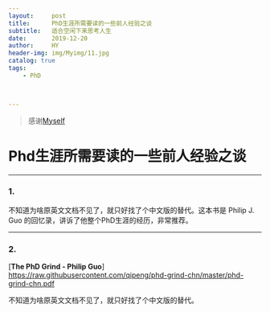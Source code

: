 ```yaml
---
layout:     post
title:      PhD生涯所需要读的一些前人经验之谈
subtitle:   适合空闲下来思考人生
date:       2019-12-20
author:     HY
header-img: img/Myimg/11.jpg
catalog: true
tags:
    - PhD



---
```


> 感谢[Myself](https://difftime.github.io/)



# Phd生涯所需要读的一些前人经验之谈

------

### 1. 

[The PhD Grind - Philip Guo]: https://raw.githubusercontent.com/qipeng/phd-grind-chn/master/phd-grind-chn.pdf

不知道为啥原英文文档不见了，就只好找了个中文版的替代。这本书是 Philip J. Guo 的回忆录，讲诉了他整个PhD生涯的经历，非常推荐。

------

### 2. 

[**The PhD Grind - Philip Guo**]    https://raw.githubusercontent.com/qipeng/phd-grind-chn/master/phd-grind-chn.pdf 

不知道为啥原英文文档不见了，就只好找了个中文版的替代。